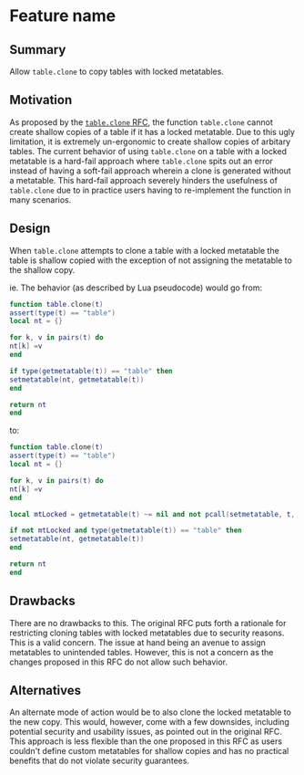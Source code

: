 # Feature name

## Summary

Allow `table.clone` to copy tables with locked metatables.

## Motivation

As proposed by the [`table.clone` RFC](function-table-clone.md), the function `table.clone` cannot create shallow copies of a table if it has a locked metatable.
Due to this ugly limitation, it is extremely un-ergonomic to create shallow copies of arbitary tables.
The current behavior of using `table.clone` on a table with a locked metatable is a hard-fail approach where `table.clone` spits out an error instead of having a soft-fail approach wherein a clone is generated without a metatable.
This hard-fail approach severely hinders the usefulness of `table.clone` due to in practice users having to re-implement the function in many scenarios.

## Design

When `table.clone` attempts to clone a table with a locked metatable the table is shallow copied with the exception of not assigning the metatable to the shallow copy.

ie. The behavior (as described by Lua pseudocode) would go from:

```lua
function table.clone(t)
assert(type(t) == "table")
local nt = {}

for k, v in pairs(t) do
nt[k] =v
end

if type(getmetatable(t)) == "table" then
setmetatable(nt, getmetatable(t))
end

return nt
end
```

to:

```lua
function table.clone(t)
assert(type(t) == "table")
local nt = {}

for k, v in pairs(t) do
nt[k] =v
end

local mtLocked = getmetatable(t) ~= nil and not pcall(setmetatable, t, getmetatable(t))

if not mtLocked and type(getmetatable(t)) == "table" then
setmetatable(nt, getmetatable(t))
end

return nt
end
```

## Drawbacks

There are no drawbacks to this.
The original RFC puts forth a rationale for restricting cloning tables with locked metatables due to security reasons.
This is a valid concern. The issue at hand being an avenue to assign metatables to unintended tables.
However, this is not a concern as the changes proposed in this RFC do not allow such behavior.

## Alternatives

An alternate mode of action would be to also clone the locked metatable to the new copy.
This would, however, come with a few downsides, including potential security and usability issues, as pointed out in the original RFC.
This approach is less flexible than the one proposed in this RFC as users couldn't define custom metatables for shallow copies and has no practical benefits that do not violate security guarantees.
